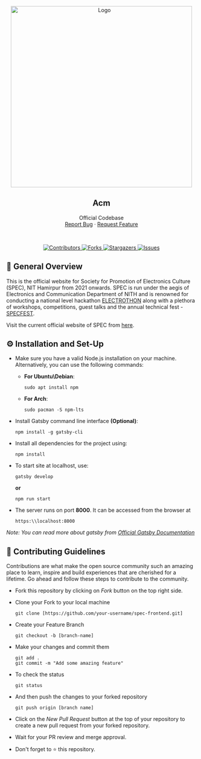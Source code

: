 <p align="center">
  <img src="https://specnith.com/Home-files/assets/logo2.png" alt="Logo" width="480">

  <h2 align="center">Acm</h2>

  <p align="center">
    Official Codebase
    <br>
    <a href="https://github.com/spec-nith/spec-frontend/issues">Report Bug</a>
    ·
    <a href="https://github.com/spec-nith/spec-frontend/issues">Request Feature</a>
  </p>
</p>
<br>
<p align="center">
  <a href="https://github.com/spec-nith/spec-frontend/graphs/contributors">
    <img alt="Contributors" src="https://img.shields.io/github/contributors/spec-nith/spec-frontend.svg?style=for-the-badge" style="max-width:100%;">
  </a>
  <a href="https://github.com/spec-nith/spec-frontend/network/members">
    <img alt="Forks" src="https://img.shields.io/github/forks/spec-nith/spec-frontend.svg?style=for-the-badge" style="max-width:100%;">
  </a>
  <a  href="https://github.com/spec-nith/spec-frontend/stargazers">
    <img alt="Stargazers" src="https://img.shields.io/github/stars/spec-nith/spec-frontend.svg?style=for-the-badge" style="max-width:100%;">
  </a>
  <a href="https://github.com/spec-nith/spec-frontend/issues">
    <img alt="Issues" src="https://img.shields.io/github/issues/spec-nith/spec-frontend.svg?style=for-the-badge" style="max-width:100%;">
  </a>
</p>

## 📝 General Overview 

This is the official website for Society for Promotion of Electronics Culture (SPEC), NIT Hamirpur from 2021 onwards. SPEC is run under the aegis of Electronics and Communication Department of NITH and is renowned for conducting a national level hackathon [ELECTROTHON](https://specnith.com/electrothon.html) along with a plethora of workshops, competitions, guest talks and the annual technical fest - [SPECFEST](https://specnith.com/specfest2k21.html).

Visit the current official website of SPEC from [here](https://specnith.com/).


## ⚙️ Installation and Set-Up 
- Make sure you have a valid Node.js installation on your machine. Alternatively, you can use the following commands:
  - **For Ubuntu\Debian**: 
    ```
    sudo apt install npm
    ``` 

  - **For Arch**: 
    ```
    sudo pacman -S npm-lts
    ```

- Install Gatsby command line interface **(Optional)**:
  ```
  npm install -g gatsby-cli
  ```

- Install all dependencies for the project using:
  ```
  npm install
  ```

- To start site at localhost, use:
  ```
  gatsby develop
  ``` 
  **or**
  ```
  npm run start
  ```

- The server runs on port **8000**. It can be accessed from the browser at 
  ```
  https:\\localhost:8000
  ```

_Note: You can read more about gatsby from [Official Gatsby Documentation](https://www.gatsbyjs.com/docs/?utm_source=starter&utm_medium=readme&utm_campaign=minimal-starter)_


## 🎯  Contributing Guidelines
Contributions are what make the open source community such an amazing place to  learn, inspire and build experiences that are cherished for a lifetime.  Go ahead and follow these steps to contribute to the community.

- Fork this repository by clicking on   *Fork* button on the top right side.

- Clone your Fork to your local machine
  ```
  git clone [https://github.com/your-username/spec-frontend.git]
  ```
         
- Create your Feature Branch
  ```
  git checkout -b [branch-name]
  ```
         
- Make your changes and commit them
  ```
  git add . 
  git commit -m "Add some amazing feature" 
  ```

- To check the status
  ```
  git status
  ```
         
- And then push the changes to your forked repository
  ```
  git push origin [branch name]
  ```

- Click on the *New Pull Request* button at the top of your repository to create a new pull request from your forked repository.

- Wait for your PR review and merge approval.

- Don't forget to ⭐ this repository.
